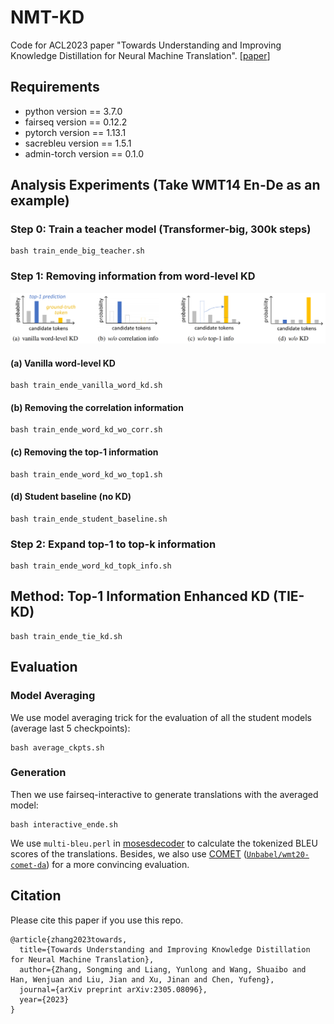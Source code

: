 # NMT-KD
Code for ACL2023 paper "Towards Understanding and Improving Knowledge Distillation for Neural Machine Translation". [[paper]([arxiv.org/pdf/2305.08096.pdf](https://arxiv.org/pdf/2305.08096.pdf))]

## Requirements
- python version == 3.7.0
- fairseq version == 0.12.2
- pytorch version == 1.13.1
- sacrebleu version == 1.5.1
- admin-torch version == 0.1.0

## Analysis Experiments (Take WMT14 En-De as an example)
### Step 0: Train a teacher model (Transformer-big, 300k steps)
```shell
bash train_ende_big_teacher.sh
```
### Step 1: Removing information from word-level KD 
<img src="remove_info.png" style="zoom:100%;" />

#### (a) Vanilla word-level KD
```shell
bash train_ende_vanilla_word_kd.sh
```
#### (b) Removing the correlation information
```shell
bash train_ende_word_kd_wo_corr.sh
```
#### (c) Removing the top-1 information
```shell
bash train_ende_word_kd_wo_top1.sh
```
#### (d) Student baseline (no KD)
```shell
bash train_ende_student_baseline.sh
```
### Step 2: Expand top-1 to top-k information
```shell
bash train_ende_word_kd_topk_info.sh
```
## Method: Top-1 Information Enhanced KD (TIE-KD)
```shell
bash train_ende_tie_kd.sh
```

## Evaluation
### Model Averaging
We use model averaging trick for the evaluation of all the student models (average last 5 checkpoints):
```shell
bash average_ckpts.sh
```
### Generation
Then we use fairseq-interactive to generate translations with the averaged model:
```shell
bash interactive_ende.sh
```
We use `multi-bleu.perl` in [mosesdecoder](https://github.com/moses-smt/mosesdecoder) to calculate the tokenized BLEU scores of the translations. Besides, we also use [COMET](https://github.com/Unbabel/COMET) ([`Unbabel/wmt20-comet-da`](https://huggingface.co/Unbabel/wmt20-comet-da)) for a more convincing evaluation.

## Citation

Please cite this paper if you use this repo.

```
@article{zhang2023towards,
  title={Towards Understanding and Improving Knowledge Distillation for Neural Machine Translation},
  author={Zhang, Songming and Liang, Yunlong and Wang, Shuaibo and Han, Wenjuan and Liu, Jian and Xu, Jinan and Chen, Yufeng},
  journal={arXiv preprint arXiv:2305.08096},
  year={2023}
}
```

